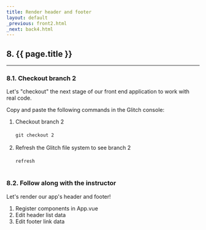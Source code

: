 ```yaml
---
title: Render header and footer
layout: default
_previous: front2.html
_next: back4.html
---
```


## 8. {{ page.title }}

---

### 8.1. Checkout branch 2

Let's "checkout" the next stage of our front end application to work with real code.

Copy and paste the following commands in the Glitch console:

1. Checkout branch 2<br><br><code>git checkout 2</code><br><br>
2. Refresh the Glitch file system to see branch 2<br><br><code>refresh</code><br><br>

### 8.2. Follow along with the instructor

Let's render our app's header and footer!

1. Register components in App.vue
2. Edit header list data
3. Edit footer link data